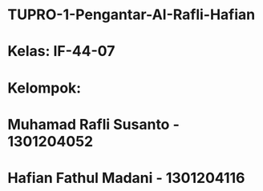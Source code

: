 # TUPRO-1-Pengantar-AI-Rafli-Hafian
# Kelas: IF-44-07
# Kelompok:
# Muhamad Rafli Susanto - 1301204052
# Hafian Fathul Madani - 1301204116

